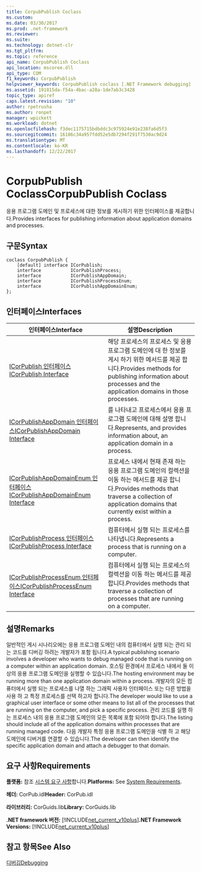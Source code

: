```yaml
---
title: CorpubPublish Coclass
ms.custom: 
ms.date: 03/30/2017
ms.prod: .net-framework
ms.reviewer: 
ms.suite: 
ms.technology: dotnet-clr
ms.tgt_pltfrm: 
ms.topic: reference
api_name: CorpubPublish Coclass
api_location: mscoree.dll
api_type: COM
f1_keywords: CorpubPublish
helpviewer_keywords: CorpubPublish coclass [.NET Framework debugging]
ms.assetid: 191015da-f54a-4bac-a28a-1de7ab3c3428
topic_type: apiref
caps.latest.revision: "10"
author: rpetrusha
ms.author: ronpet
manager: wpickett
ms.workload: dotnet
ms.openlocfilehash: f3dec1175715bdbddc3c975924e91e238fa6d5f3
ms.sourcegitcommit: 16186c34a957fdd52e5db7294f291f7530ac9d24
ms.translationtype: MT
ms.contentlocale: ko-KR
ms.lasthandoff: 12/22/2017
---
```

# <a name="corpubpublish-coclass"></a><span data-ttu-id="4d4db-102">CorpubPublish Coclass</span><span class="sxs-lookup"><span data-stu-id="4d4db-102">CorpubPublish Coclass</span></span>
<span data-ttu-id="4d4db-103">응용 프로그램 도메인 및 프로세스에 대한 정보를 게시하기 위한 인터페이스를 제공합니다.</span><span class="sxs-lookup"><span data-stu-id="4d4db-103">Provides interfaces for publishing information about application domains and processes.</span></span>  
  
## <a name="syntax"></a><span data-ttu-id="4d4db-104">구문</span><span class="sxs-lookup"><span data-stu-id="4d4db-104">Syntax</span></span>  
  
```  
coclass CorpubPublish {  
    [default] interface ICorPublish;  
    interface           ICorPublishProcess;  
    interface           ICorPublishAppDomain;  
    interface           ICorPublishProcessEnum;  
    interface           ICorPublishAppDomainEnum;  
};  
```  
  
## <a name="interfaces"></a><span data-ttu-id="4d4db-105">인터페이스</span><span class="sxs-lookup"><span data-stu-id="4d4db-105">Interfaces</span></span>  
  
|<span data-ttu-id="4d4db-106">인터페이스</span><span class="sxs-lookup"><span data-stu-id="4d4db-106">Interface</span></span>|<span data-ttu-id="4d4db-107">설명</span><span class="sxs-lookup"><span data-stu-id="4d4db-107">Description</span></span>|  
|---------------|-----------------|  
|[<span data-ttu-id="4d4db-108">ICorPublish 인터페이스</span><span class="sxs-lookup"><span data-stu-id="4d4db-108">ICorPublish Interface</span></span>](../../../../docs/framework/unmanaged-api/debugging/icorpublish-interface.md)|<span data-ttu-id="4d4db-109">해당 프로세스의 프로세스 및 응용 프로그램 도메인에 대 한 정보를 게시 하기 위한 메서드를 제공 합니다.</span><span class="sxs-lookup"><span data-stu-id="4d4db-109">Provides methods for publishing information about processes and the application domains in those processes.</span></span>|  
|[<span data-ttu-id="4d4db-110">ICorPublishAppDomain 인터페이스</span><span class="sxs-lookup"><span data-stu-id="4d4db-110">ICorPublishAppDomain Interface</span></span>](../../../../docs/framework/unmanaged-api/debugging/icorpublishappdomain-interface.md)|<span data-ttu-id="4d4db-111">를 나타내고 프로세스에서 응용 프로그램 도메인에 대해 설명 합니다.</span><span class="sxs-lookup"><span data-stu-id="4d4db-111">Represents, and provides information about, an application domain in a process.</span></span>|  
|[<span data-ttu-id="4d4db-112">ICorPublishAppDomainEnum 인터페이스</span><span class="sxs-lookup"><span data-stu-id="4d4db-112">ICorPublishAppDomainEnum Interface</span></span>](../../../../docs/framework/unmanaged-api/debugging/icorpublishappdomainenum-interface.md)|<span data-ttu-id="4d4db-113">프로세스 내에서 현재 존재 하는 응용 프로그램 도메인의 컬렉션을 이동 하는 메서드를 제공 합니다.</span><span class="sxs-lookup"><span data-stu-id="4d4db-113">Provides methods that traverse a collection of application domains that currently exist within a process.</span></span>|  
|[<span data-ttu-id="4d4db-114">ICorPublishProcess 인터페이스</span><span class="sxs-lookup"><span data-stu-id="4d4db-114">ICorPublishProcess Interface</span></span>](../../../../docs/framework/unmanaged-api/debugging/icorpublishprocess-interface.md)|<span data-ttu-id="4d4db-115">컴퓨터에서 실행 되는 프로세스를 나타냅니다.</span><span class="sxs-lookup"><span data-stu-id="4d4db-115">Represents a process that is running on a computer.</span></span>|  
|[<span data-ttu-id="4d4db-116">ICorPublishProcessEnum 인터페이스</span><span class="sxs-lookup"><span data-stu-id="4d4db-116">ICorPublishProcessEnum Interface</span></span>](../../../../docs/framework/unmanaged-api/debugging/icorpublishprocessenum-interface.md)|<span data-ttu-id="4d4db-117">컴퓨터에서 실행 되는 프로세스의 컬렉션을 이동 하는 메서드를 제공 합니다.</span><span class="sxs-lookup"><span data-stu-id="4d4db-117">Provides methods that traverse a collection of processes that are running on a computer.</span></span>|  
  
## <a name="remarks"></a><span data-ttu-id="4d4db-118">설명</span><span class="sxs-lookup"><span data-stu-id="4d4db-118">Remarks</span></span>  
 <span data-ttu-id="4d4db-119">일반적인 게시 시나리오에는 응용 프로그램 도메인 내의 컴퓨터에서 실행 되는 관리 되는 코드를 디버깅 하려는 개발자가 포함 됩니다.</span><span class="sxs-lookup"><span data-stu-id="4d4db-119">A typical publishing scenario involves a developer who wants to debug managed code that is running on a computer within an application domain.</span></span> <span data-ttu-id="4d4db-120">호스팅 환경에서 프로세스 내에서 둘 이상의 응용 프로그램 도메인을 실행할 수 있습니다.</span><span class="sxs-lookup"><span data-stu-id="4d4db-120">The hosting environment may be running more than one application domain within a process.</span></span> <span data-ttu-id="4d4db-121">개발자의 모든 컴퓨터에서 실행 되는 프로세스를 나열 하는 그래픽 사용자 인터페이스 또는 다른 방법을 사용 하 고 특정 프로세스를 선택 하고자 합니다.</span><span class="sxs-lookup"><span data-stu-id="4d4db-121">The developer would like to use a graphical user interface or some other means to list all of the processes that are running on the computer, and pick a specific process.</span></span> <span data-ttu-id="4d4db-122">관리 코드를 실행 하는 프로세스 내의 응용 프로그램 도메인의 모든 목록에 포함 되어야 합니다.</span><span class="sxs-lookup"><span data-stu-id="4d4db-122">The listing should include all of the application domains within processes that are running managed code.</span></span> <span data-ttu-id="4d4db-123">다음 개발자 특정 응용 프로그램 도메인을 식별 하 고 해당 도메인에 디버거를 연결할 수 있습니다.</span><span class="sxs-lookup"><span data-stu-id="4d4db-123">The developer can then identify the specific application domain and attach a debugger to that domain.</span></span>  
  
## <a name="requirements"></a><span data-ttu-id="4d4db-124">요구 사항</span><span class="sxs-lookup"><span data-stu-id="4d4db-124">Requirements</span></span>  
 <span data-ttu-id="4d4db-125">**플랫폼:** 참조 [시스템 요구 사항](../../../../docs/framework/get-started/system-requirements.md)합니다.</span><span class="sxs-lookup"><span data-stu-id="4d4db-125">**Platforms:** See [System Requirements](../../../../docs/framework/get-started/system-requirements.md).</span></span>  
  
 <span data-ttu-id="4d4db-126">**헤더:** CorPub.idl</span><span class="sxs-lookup"><span data-stu-id="4d4db-126">**Header:** CorPub.idl</span></span>  
  
 <span data-ttu-id="4d4db-127">**라이브러리:** CorGuids.lib</span><span class="sxs-lookup"><span data-stu-id="4d4db-127">**Library:** CorGuids.lib</span></span>  
  
 <span data-ttu-id="4d4db-128">**.NET framework 버전:**  [!INCLUDE[net_current_v10plus](../../../../includes/net-current-v10plus-md.md)]</span><span class="sxs-lookup"><span data-stu-id="4d4db-128">**.NET Framework Versions:**  [!INCLUDE[net_current_v10plus](../../../../includes/net-current-v10plus-md.md)]</span></span>  
  
## <a name="see-also"></a><span data-ttu-id="4d4db-129">참고 항목</span><span class="sxs-lookup"><span data-stu-id="4d4db-129">See Also</span></span>  
 [<span data-ttu-id="4d4db-130">디버깅</span><span class="sxs-lookup"><span data-stu-id="4d4db-130">Debugging</span></span>](../../../../docs/framework/unmanaged-api/debugging/index.md)
